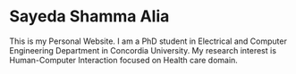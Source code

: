 # Sayeda Shamma Alia
This is my Personal Website.
I am a PhD student in Electrical and Computer Engineering Department in Concordia University.
My research interest is Human-Computer Interaction focused on Health care domain.
